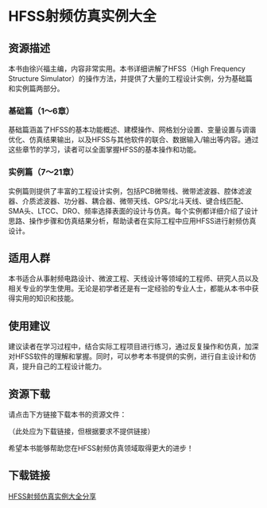 # HFSS射频仿真实例大全

## 资源描述

本书由徐兴福主编，内容非常实用。本书详细讲解了HFSS（High Frequency Structure Simulator）的操作方法，并提供了大量的工程设计实例，分为基础篇和实例篇两部分。

### 基础篇（1～6章）

基础篇涵盖了HFSS的基本功能概述、建模操作、网格划分设置、变量设置与调谐优化、仿真结果输出，以及HFSS与其他软件的联合、数据输入/输出等内容。通过这些章节的学习，读者可以全面掌握HFSS的基本操作和功能。

### 实例篇（7～21章）

实例篇则提供了丰富的工程设计实例，包括PCB微带线、微带滤波器、腔体滤波器、介质滤波器、功分器、耦合器、微带天线、GPS/北斗天线、键合线匹配、SMA头、LTCC、DRO、频率选择表面的设计与仿真。每个实例都详细介绍了设计思路、操作步骤和仿真结果分析，帮助读者在实际工程中应用HFSS进行射频仿真设计。

## 适用人群

本书适合从事射频电路设计、微波工程、天线设计等领域的工程师、研究人员以及相关专业的学生使用。无论是初学者还是有一定经验的专业人士，都能从本书中获得实用的知识和技能。

## 使用建议

建议读者在学习过程中，结合实际工程项目进行练习，通过反复操作和仿真，加深对HFSS软件的理解和掌握。同时，可以参考本书提供的实例，进行自主设计和仿真，提升自己的工程设计能力。

## 资源下载

请点击下方链接下载本书的资源文件：

（此处应为下载链接，但根据要求不提供链接）

希望本书能够帮助您在HFSS射频仿真领域取得更大的进步！

## 下载链接

[HFSS射频仿真实例大全分享](https://pan.quark.cn/s/e1b515653e95)